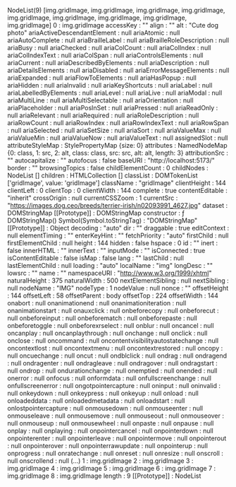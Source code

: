NodeList(9) [img.gridImage, img.gridImage, img.gridImage, img.gridImage, img.gridImage, img.gridImage, img.gridImage, img.gridImage, img.gridImage]
0
:
img.gridImage
accessKey
:
""
align
:
""
alt
:
"Cute dog photo"
ariaActiveDescendantElement
:
null
ariaAtomic
:
null
ariaAutoComplete
:
null
ariaBrailleLabel
:
null
ariaBrailleRoleDescription
:
null
ariaBusy
:
null
ariaChecked
:
null
ariaColCount
:
null
ariaColIndex
:
null
ariaColIndexText
:
null
ariaColSpan
:
null
ariaControlsElements
:
null
ariaCurrent
:
null
ariaDescribedByElements
:
null
ariaDescription
:
null
ariaDetailsElements
:
null
ariaDisabled
:
null
ariaErrorMessageElements
:
null
ariaExpanded
:
null
ariaFlowToElements
:
null
ariaHasPopup
:
null
ariaHidden
:
null
ariaInvalid
:
null
ariaKeyShortcuts
:
null
ariaLabel
:
null
ariaLabelledByElements
:
null
ariaLevel
:
null
ariaLive
:
null
ariaModal
:
null
ariaMultiLine
:
null
ariaMultiSelectable
:
null
ariaOrientation
:
null
ariaPlaceholder
:
null
ariaPosInSet
:
null
ariaPressed
:
null
ariaReadOnly
:
null
ariaRelevant
:
null
ariaRequired
:
null
ariaRoleDescription
:
null
ariaRowCount
:
null
ariaRowIndex
:
null
ariaRowIndexText
:
null
ariaRowSpan
:
null
ariaSelected
:
null
ariaSetSize
:
null
ariaSort
:
null
ariaValueMax
:
null
ariaValueMin
:
null
ariaValueNow
:
null
ariaValueText
:
null
assignedSlot
:
null
attributeStyleMap
:
StylePropertyMap {size: 0}
attributes
:
NamedNodeMap {0: class, 1: src, 2: alt, class: class, src: src, alt: alt, length: 3}
attributionSrc
:
""
autocapitalize
:
""
autofocus
:
false
baseURI
:
"http://localhost:5173/"
border
:
""
browsingTopics
:
false
childElementCount
:
0
childNodes
:
NodeList []
children
:
HTMLCollection []
classList
:
DOMTokenList ['gridImage', value: 'gridImage']
className
:
"gridImage"
clientHeight
:
144
clientLeft
:
0
clientTop
:
0
clientWidth
:
144
complete
:
true
contentEditable
:
"inherit"
crossOrigin
:
null
currentCSSZoom
:
1
currentSrc
:
"https://images.dog.ceo/breeds/terrier-irish/n02093991_4627.jpg"
dataset
:
DOMStringMap
[[Prototype]]
:
DOMStringMap
constructor
:
ƒ DOMStringMap()
Symbol(Symbol.toStringTag)
:
"DOMStringMap"
[[Prototype]]
:
Object
decoding
:
"auto"
dir
:
""
draggable
:
true
editContext
:
null
elementTiming
:
""
enterKeyHint
:
""
fetchPriority
:
"auto"
firstChild
:
null
firstElementChild
:
null
height
:
144
hidden
:
false
hspace
:
0
id
:
""
inert
:
false
innerHTML
:
""
innerText
:
""
inputMode
:
""
isConnected
:
true
isContentEditable
:
false
isMap
:
false
lang
:
""
lastChild
:
null
lastElementChild
:
null
loading
:
"auto"
localName
:
"img"
longDesc
:
""
lowsrc
:
""
name
:
""
namespaceURI
:
"http://www.w3.org/1999/xhtml"
naturalHeight
:
375
naturalWidth
:
500
nextElementSibling
:
null
nextSibling
:
null
nodeName
:
"IMG"
nodeType
:
1
nodeValue
:
null
nonce
:
""
offsetHeight
:
144
offsetLeft
:
58
offsetParent
:
body
offsetTop
:
224
offsetWidth
:
144
onabort
:
null
onanimationend
:
null
onanimationiteration
:
null
onanimationstart
:
null
onauxclick
:
null
onbeforecopy
:
null
onbeforecut
:
null
onbeforeinput
:
null
onbeforematch
:
null
onbeforepaste
:
null
onbeforetoggle
:
null
onbeforexrselect
:
null
onblur
:
null
oncancel
:
null
oncanplay
:
null
oncanplaythrough
:
null
onchange
:
null
onclick
:
null
onclose
:
null
oncommand
:
null
oncontentvisibilityautostatechange
:
null
oncontextlost
:
null
oncontextmenu
:
null
oncontextrestored
:
null
oncopy
:
null
oncuechange
:
null
oncut
:
null
ondblclick
:
null
ondrag
:
null
ondragend
:
null
ondragenter
:
null
ondragleave
:
null
ondragover
:
null
ondragstart
:
null
ondrop
:
null
ondurationchange
:
null
onemptied
:
null
onended
:
null
onerror
:
null
onfocus
:
null
onformdata
:
null
onfullscreenchange
:
null
onfullscreenerror
:
null
ongotpointercapture
:
null
oninput
:
null
oninvalid
:
null
onkeydown
:
null
onkeypress
:
null
onkeyup
:
null
onload
:
null
onloadeddata
:
null
onloadedmetadata
:
null
onloadstart
:
null
onlostpointercapture
:
null
onmousedown
:
null
onmouseenter
:
null
onmouseleave
:
null
onmousemove
:
null
onmouseout
:
null
onmouseover
:
null
onmouseup
:
null
onmousewheel
:
null
onpaste
:
null
onpause
:
null
onplay
:
null
onplaying
:
null
onpointercancel
:
null
onpointerdown
:
null
onpointerenter
:
null
onpointerleave
:
null
onpointermove
:
null
onpointerout
:
null
onpointerover
:
null
onpointerrawupdate
:
null
onpointerup
:
null
onprogress
:
null
onratechange
:
null
onreset
:
null
onresize
:
null
onscroll
:
null
onscrollend
:
null
(...)
1
:
img.gridImage
2
:
img.gridImage
3
:
img.gridImage
4
:
img.gridImage
5
:
img.gridImage
6
:
img.gridImage
7
:
img.gridImage
8
:
img.gridImage
length
:
9
[[Prototype]]
:
NodeList
